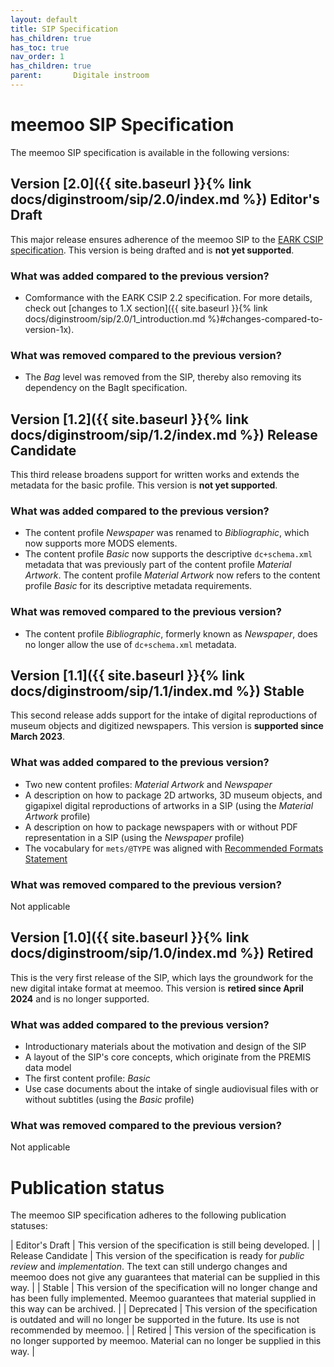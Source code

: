 ```yaml
---
layout: default
title: SIP Specification
has_children: true
has_toc: true
nav_order: 1
has_children: true
parent:       Digitale instroom
---
```


# meemoo SIP Specification

The meemoo SIP specification is available in the following versions:

## Version [2.0]({{ site.baseurl }}{% link docs/diginstroom/sip/2.0/index.md %}) <span class="label label-yellow">Editor's Draft</span>

This major release ensures adherence of the meemoo SIP to the [EARK CSIP specification](https://earksip.dilcis.eu/). This version is being drafted and is **not yet supported**.

### What was **added** compared to the previous version?

- Comformance with the EARK CSIP 2.2 specification. For more details, check out [changes to 1.X section]({{ site.baseurl }}{% link docs/diginstroom/sip/2.0/1_introduction.md %}#changes-compared-to-version-1x).

### What was **removed** compared to the previous version?

- The _Bag_ level was removed from the SIP, thereby also removing its dependency on the BagIt specification.

## Version [1.2]({{ site.baseurl }}{% link docs/diginstroom/sip/1.2/index.md %}) <span class="label label-blue">Release Candidate</span>

This third release broadens support for written works and extends the metadata for the basic profile. This version is **not yet supported**.

### What was **added** compared to the previous version?

- The content profile _Newspaper_ was renamed to _Bibliographic_, which now supports more MODS elements. 
- The content profile _Basic_ now supports the descriptive `dc+schema.xml` metadata that was previously part of the content profile _Material Artwork_. The content profile _Material Artwork_ now refers to the content profile _Basic_ for its descriptive metadata requirements.

### What was **removed** compared to the previous version?

- The content profile _Bibliographic_, formerly known as _Newspaper_, does no longer allow the use of `dc+schema.xml` metadata.

## Version [1.1]({{ site.baseurl }}{% link docs/diginstroom/sip/1.1/index.md %}) <span class="label label-green">Stable</span>

This second release adds support for the intake of digital reproductions of museum objects and digitized newspapers. This version is **supported since March 2023**.

### What was **added** compared to the previous version?

- Two new content profiles: _Material Artwork_ and _Newspaper_
- A description on how to package 2D artworks, 3D museum objects, and gigapixel digital reproductions of artworks in a SIP (using the _Material Artwork_ profile)
- A description on how to package newspapers with or without PDF representation in a SIP (using the _Newspaper_ profile)
- The vocabulary for `mets/@TYPE` was aligned with [Recommended Formats Statement](https://www.loc.gov/preservation/resources/rfs/TOC.html)

### What was **removed** compared to the previous version?

Not applicable

## Version [1.0]({{ site.baseurl }}{% link docs/diginstroom/sip/1.0/index.md %}) <span class="label label-red">Retired</span>

This is the very first release of the SIP, which lays the groundwork for the new digital intake format at meemoo. This version is **retired since April 2024** and is no longer supported.

### What was **added** compared to the previous version?

- Introductionary materials about the motivation and design of the SIP
- A layout of the SIP's core concepts, which originate from the PREMIS data model
- The first content profile: _Basic_
- Use case documents about the intake of single audiovisual files with or without subtitles (using the _Basic_ profile)

### What was **removed** compared to the previous version?

Not applicable

# Publication status

The meemoo SIP specification adheres to the following publication statuses:

| <span class="label label-yellow">Editor's Draft</span> | This version of the specification is still being developed. |
| <span class="label label-blue">Release Candidate</span> | This version of the specification is ready for _public review_ and _implementation_. The text can still undergo changes and meemoo does not give any guarantees that material can be supplied in this way. |
| <span class="label label-green">Stable</span> | This version of the specification will no longer change and has been fully implemented. Meemoo guarantees that material supplied in this way can be archived. |
| <span class="label label-orange">Deprecated</span> | This version of the specification is outdated and will no longer be supported in the future. Its use is not recommended by meemoo. |
| <span class="label label-red">Retired</span> | This version of the specification is no longer supported by meemoo. Material can no longer be supplied in this way. |







